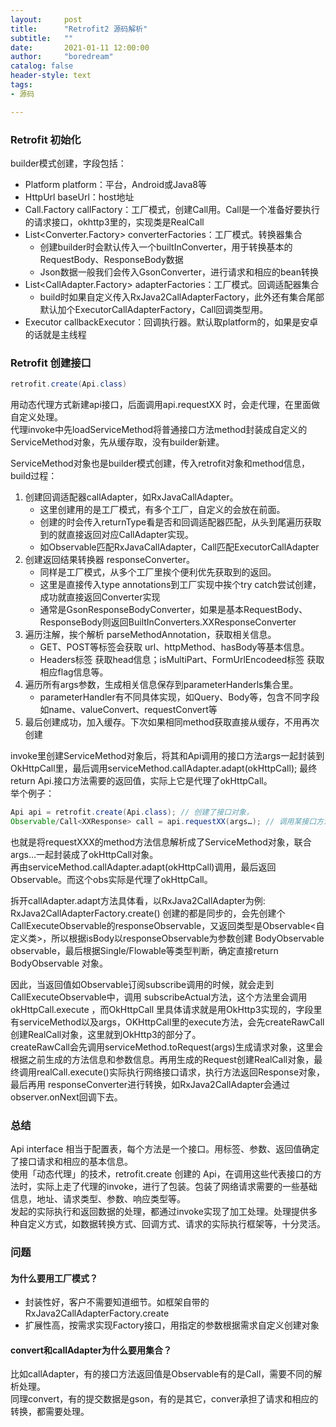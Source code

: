 ```yaml
---
layout:     post
title:      "Retrofit2 源码解析"
subtitle:   ""
date:       2021-01-11 12:00:00
author:     "boredream"
catalog: false
header-style: text
tags:
- 源码

---
```


### Retrofit 初始化

builder模式创建，字段包括：
* Platform platform：平台，Android或Java8等
* HttpUrl baseUrl：host地址
* Call.Factory callFactory：工厂模式，创建Call用。Call是一个准备好要执行的请求接口，okhttp3里的，实现类是RealCall
* List<Converter.Factory> converterFactories：工厂模式。转换器集合
    * 创建builder时会默认传入一个builtInConverter，用于转换基本的RequestBody、ResponseBody数据
    * Json数据一般我们会传入GsonConverter，进行请求和相应的bean转换
* List<CallAdapter.Factory> adapterFactories：工厂模式。回调适配器集合
    * build时如果自定义传入RxJava2CallAdapterFactory，此外还有集合尾部默认加个ExecutorCallAdapterFactory，Call回调类型用。
* Executor callbackExecutor：回调执行器。默认取platform的，如果是安卓的话就是主线程


### Retrofit 创建接口 
```java
retrofit.create(Api.class)
```
用动态代理方式新建api接口，后面调用api.requestXX 时，会走代理，在里面做自定义处理。  
代理invoke中先loadServiceMethod将普通接口方法method封装成自定义的ServiceMethod对象，先从缓存取，没有builder新建。  


ServiceMethod对象也是builder模式创建，传入retrofit对象和method信息，build过程：
1. 创建回调适配器callAdapter，如RxJavaCallAdapter。
    * 这里创建用的是工厂模式，有多个工厂，自定义的会放在前面。
    * 创建的时会传入returnType看是否和回调适配器匹配，从头到尾遍历获取到的就直接返回对应CallAdapter实现。
    * 如Observable匹配RxJavaCallAdapter，Call匹配ExecutorCallAdapter
2. 创建返回结果转换器 responseConverter。
    * 同样是工厂模式，从多个工厂里挨个便利优先获取到的返回。
    * 这里是直接传入type annotations到工厂实现中挨个try catch尝试创建，成功就直接返回Converter实现
    * 通常是GsonResponseBodyConverter，如果是基本RequestBody、ResponseBody则返回BuiltInConverters.XXResponseConverter
3. 遍历注解，挨个解析 parseMethodAnnotation，获取相关信息。
    * GET、POST等标签会获取 url、httpMethod、hasBody等基本信息。
    * Headers标签 获取head信息；isMultiPart、FormUrlEncodeed标签 获取相应flag信息等。
4. 遍历所有args参数，生成相关信息保存到parameterHanderls集合里。
    * parameterHandler有不同具体实现，如Query、Body等，包含不同字段如name、valueConvert、requestConvert等
5. 最后创建成功，加入缓存。下次如果相同method获取直接从缓存，不用再次创建


invoke里创建ServiceMethod对象后，将其和Api调用的接口方法args一起封装到OkHttpCall里，最后调用serviceMethod.callAdapter.adapt(okHttpCall); 最终return Api.接口方法需要的返回值，实际上它是代理了okHttpCall。  
举个例子：
```java
Api api = retrofit.create(Api.class); // 创建了接口对象，
Observable/Call<XXResponse> call = api.requestXX(args…); // 调用某接口方法时，实际是走的动态代理invoke方法。
```
也就是将requestXXX的method方法信息解析成了ServiceMethod对象，联合args…一起封装成了okHttpCall对象。  
再由serviceMethod.callAdapter.adapt(okHttpCall)调用，最后返回Observable。而这个obs实际是代理了okHttpCall。


拆开callAdapter.adapt方法具体看，以RxJava2CallAdapter为例:  
RxJava2CallAdapterFactory.create() 创建的都是同步的，会先创建个CallExecuteObservable的responseObservable，又返回类型是Observable<自定义类>，所以根据isBody以responseObservable为参数创建 BodyObservable observable，最后根据Single/Flowable等类型判断，确定直接return BodyObservable 对象。
  
因此，当返回值如Observable订阅subscribe调用的时候，就会走到CallExecuteObservable中，调用 subscribeActual方法，这个方法里会调用 okHttpCall.execute ，而OkHttpCall 里具体请求就是用OkHttp3实现的，字段里有serviceMethod以及args，OKHttpCall里的execute方法，会先createRawCall创建RealCall对象，这里就到OkHttp3的部分了。  
createRawCall会先调用serviceMethod.toRequest(args)生成请求对象，这里会根据之前生成的方法信息和参数信息。再用生成的Request创建RealCall对象，最终调用realCall.execute()实际执行网络接口请求，执行方法返回Response对象，最后再用 responseConverter进行转换，如RxJava2CallAdapter会通过observer.onNext回调下去。


### 总结
Api interface 相当于配置表，每个方法是一个接口。用标签、参数、返回值确定了接口请求和相应的基本信息。  
使用「动态代理」的技术，retrofit.create 创建的 Api，在调用这些代表接口的方法时，实际上走了代理的invoke，进行了包装。包装了网络请求需要的一些基础信息，地址、请求类型、参数、响应类型等。  
发起的实际执行和返回数据的处理，都通过invoke实现了加工处理。处理提供多种自定义方式，如数据转换方式、回调方式、请求的实际执行框架等，十分灵活。


### 问题
#### 为什么要用工厂模式？
* 封装性好，客户不需要知道细节。如框架自带的RxJava2CallAdapterFactory.create
* 扩展性高，按需求实现Factory接口，用指定的参数根据需求自定义创建对象

#### convert和callAdapter为什么要用集合？
比如callAdapter，有的接口方法返回值是Observable有的是Call，需要不同的解析处理。  
同理convert，有的提交数据是gson，有的是其它，conver承担了请求和相应的转换，都需要处理。
